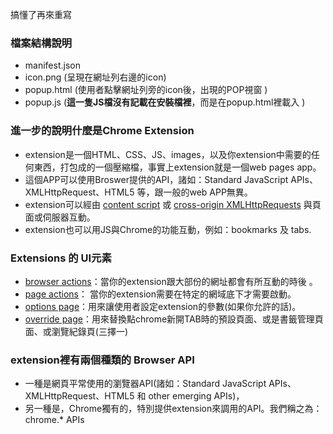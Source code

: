 搞懂了再來重寫

### 檔案結構說明
* manifest.json
* icon.png  (呈現在網址列右邊的icon)
* popup.html (使用者點擊網址列旁的icon後，出現的POP視窗 )
* popup.js (**這一隻JS檔沒有記載在安裝檔裡**，而是在popup.html裡載入 )

### 進一步的說明什麼是Chrome Extension
* extension是一個HTML、CSS、JS、images，以及你extension中需要的任何東西，打包成的一個壓縮檔，事實上extension就是一個web pages app。
* 這個APP可以使用Broswer提供的API，諸如：Standard JavaScript APIs、XMLHttpRequest、HTML5  等，跟一般的web APP無異。
* extension可以經由 [content script](https://developer.chrome.com/extensions/content_scripts)
  或 [cross-origin XMLHttpRequests](https://developer.chrome.com/extensions/xhr) 與頁面或伺服器互動。
* extension也可以用JS與Chrome的功能互動，例如：bookmarks 及 tabs.

### Extensions 的 UI元素 
* [browser actions](https://developer.chrome.com/extensions/browserAction)：當你的extension跟大部份的網址都會有所互動的時後 。
* [page actions](https://developer.chrome.com/extensions/pageAction)： 當你的extension需要在特定的網域底下才需要啟動。
* [options page](https://developer.chrome.com/extensions/options)：用來讓使用者設定extension的參數(如果你允許的話)。
* [override page](https://developer.chrome.com/extensions/override)：用來替換點chrome新開TAB時的預設頁面、或是書籤管理頁面、或瀏覽紀錄頁(三擇一)

### extension裡有兩個種類的 Browser API
* 一種是網頁平常使用的瀏覽器API(諸如：Standard JavaScript APIs、XMLHttpRequest、HTML5  和 other emerging APIs)，
* 另一種是，Chrome獨有的，特別提供extension來調用的API。我們稱之為： chrome.* APIs

